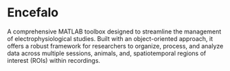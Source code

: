 # Encefalo
A comprehensive MATLAB toolbox designed to streamline the management of electrophysiological studies. Built with an object-oriented approach, it offers a robust framework for researchers to organize, process, and analyze data across multiple sessions, animals, and, spatiotemporal regions of interest (ROIs) within recordings.
